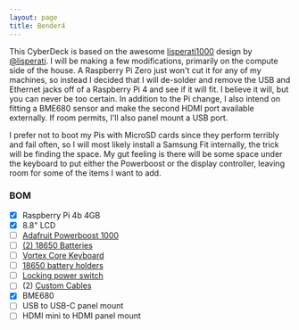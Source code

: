 ```yaml
---
layout: page
title: Bender4
---
```


This CyberDeck is based on the awesome [lisperati1000](https://github.com/drcode/lisperati-1000-diy) design by [@lisperati](https://twitter.com/lisperati). I will be making a few modifications, primarily on the compute side of the house. A Raspberry Pi Zero just won't cut it for any of my machines, so instead I decided that I will de-solder and remove the USB and Ethernet jacks off of a Raspberry Pi 4 and see if it will fit. I believe it will, but you can never be too certain. In addition to the Pi change, I also intend on fitting a BME680 sensor and make the second HDMI port available externally. If room permits, I'll also panel mount a USB port.

I prefer not to boot my Pis with MicroSD cards since they perform terribly and fail often, so I will most likely install a Samsung Fit internally, the trick will be finding the space. My gut feeling is there will be some space under the keyboard to put either the Powerboost or the display controller, leaving room for some of the items I want to add.

### BOM

- [x] Raspberry Pi 4b 4GB
- [x] 8.8" LCD
- [ ] [Adafruit Powerboost 1000](https://www.adafruit.com/product/2465)
- [ ] [(2) 18650 Batteries](https://www.adafruit.com/product/354)
- [ ] [Vortex Core Keyboard](https://mechanicalkeyboards.com/shop/index.php?l=product_list&c=375)
- [ ] [18650 battery holders](https://www.amazon.com/gp/product/B07CWKGZXW)
- [ ] [Locking power switch](https://www.amazon.com/gp/product/B07MQ86LYD)
- [ ] (2) [Custom Cables](https://www.adafruit.com/category/997)
- [x] BME680
- [ ] USB to USB-C panel mount
- [ ] HDMI mini to HDMI panel mount